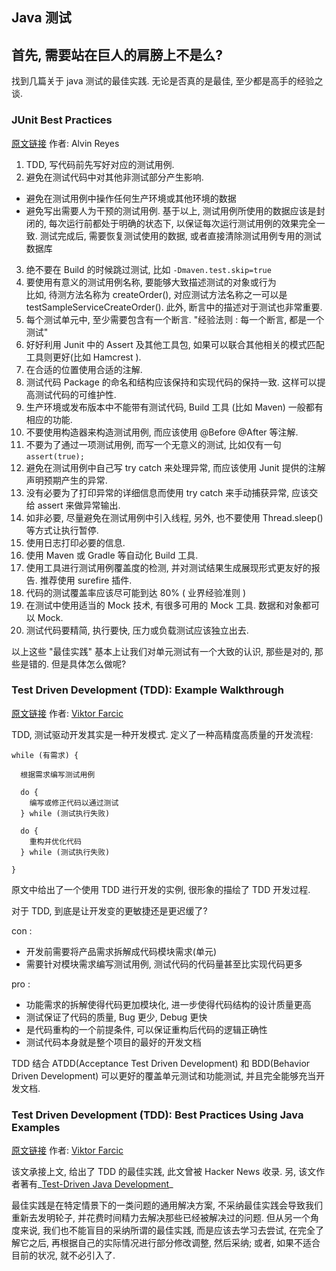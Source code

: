 Java 测试
---------------

## 首先, 需要站在巨人的肩膀上不是么?

找到几篇关于 java 测试的最佳实践. 无论是否真的是最佳, 至少都是高手的经验之谈.

### JUnit Best Practices

[原文链接](http://examples.javacodegeeks.com/core-java/junit/junit-best-practices/)  作者: Alvin Reyes

1. TDD, 写代码前先写好对应的测试用例.
2. 避免在测试代码中对其他非测试部分产生影响.  
  * 避免在测试用例中操作任何生产环境或其他环境的数据  
  * 避免写出需要人为干预的测试用例.
  基于以上, 测试用例所使用的数据应该是封闭的, 每次运行前都处于明确的状态下, 以保证每次运行测试用例的效果完全一致. 测试完成后, 需要恢复测试使用的数据, 或者直接清除测试用例专用的测试数据库  
3. 绝不要在 Build 的时候跳过测试, 比如 `-Dmaven.test.skip=true`
4. 要使用有意义的测试用例名称, 要能够大致描述测试的对象或行为  
  比如, 待测方法名称为 createOrder(), 对应测试方法名称之一可以是 testSampleServiceCreateOrder().
  此外, 断言中的描述对于测试也非常重要.  
5. 每个测试单元中, 至少需要包含有一个断言. "经验法则 : 每一个断言, 都是一个测试"  
6. 好好利用 Junit 中的 Assert 及其他工具包, 如果可以联合其他相关的模式匹配工具则更好(比如 Hamcrest ).
7. 在合适的位置使用合适的注解.
8. 测试代码 Package 的命名和结构应该保持和实现代码的保持一致. 这样可以提高测试代码的可维护性.  
9. 生产环境或发布版本中不能带有测试代码, Build 工具 (比如 Maven) 一般都有相应的功能.  
10. 不要使用构造器来构造测试用例, 而应该使用 @Before @After 等注解.  
11. 不要为了通过一项测试用例, 而写一个无意义的测试, 比如仅有一句 `assert(true);`  
12. 避免在测试用例中自己写 try catch 来处理异常, 而应该使用 Junit 提供的注解声明预期产生的异常.
13. 没有必要为了打印异常的详细信息而使用 try catch 来手动捕获异常, 应该交给 assert 来做异常输出.  
14. 如非必要, 尽量避免在测试用例中引入线程, 另外, 也不要使用 Thread.sleep() 等方式让执行暂停.
15. 使用日志打印必要的信息.
16. 使用 Maven 或 Gradle 等自动化 Build 工具.  
17. 使用工具进行测试用例覆盖度的检测, 并对测试结果生成展现形式更友好的报告. 推荐使用 surefire 插件.  
18. 代码的测试覆盖率应该尽可能到达 80% ( 业界经验准则 )
19. 在测试中使用适当的 Mock 技术, 有很多可用的 Mock 工具. 数据和对象都可以 Mock.
20. 测试代码要精简, 执行要快, 压力或负载测试应该独立出去.

以上这些 "最佳实践" 基本上让我们对单元测试有一个大致的认识, 那些是对的, 那些是错的. 但是具体怎么做呢?

### Test Driven Development (TDD): Example Walkthrough

[原文链接](http://technologyconversations.com/2013/12/20/test-driven-development-tdd-example-walkthrough/) 作者: [Viktor Farcic](http://technologyconversations.com/about/)

TDD, 测试驱动开发其实是一种开发模式. 定义了一种高精度高质量的开发流程:

```
while (有需求) {

  根据需求编写测试用例

  do {
    编写或修正代码以通过测试
  } while (测试执行失败)

  do {
    重构并优化代码
  } while (测试执行失败)

}
```

原文中给出了一个使用 TDD 进行开发的实例, 很形象的描绘了 TDD 开发过程.

对于 TDD, 到底是让开发变的更敏捷还是更迟缓了?

con :
  * 开发前需要将产品需求拆解成代码模块需求(单元)
  * 需要针对模块需求编写测试用例, 测试代码的代码量甚至比实现代码更多

pro :
  * 功能需求的拆解使得代码更加模块化, 进一步使得代码结构的设计质量更高
  * 测试保证了代码的质量, Bug 更少, Debug 更快
  * 是代码重构的一个前提条件, 可以保证重构后代码的逻辑正确性
  * 测试代码本身就是整个项目的最好的开发文档

TDD 结合 ATDD(Acceptance Test Driven Development) 和 BDD(Behavior Driven Development) 可以更好的覆盖单元测试和功能测试, 并且完全能够充当开发文档.


### Test Driven Development (TDD): Best Practices Using Java Examples

[原文链接](http://technologyconversations.com/2013/12/24/test-driven-development-tdd-best-practices-using-java-examples-2/)   作者: [Viktor Farcic](http://technologyconversations.com/about/)

该文承接上文, 给出了 TDD 的最佳实践, 此文曾被 Hacker News 收录.  另, 该文作者著有_[Test-Driven Java Development](https://www.packtpub.com/application-development/test-driven-java-development)_

最佳实践是在特定情景下的一类问题的通用解决方案, 不采纳最佳实践会导致我们重新去发明轮子, 并花费时间精力去解决那些已经被解决过的问题.
但从另一个角度来说, 我们也不能盲目的采纳所谓的最佳实践, 而是应该去学习去尝试, 在完全了解它之后, 再根据自己的实际情况进行部分修改调整, 然后采纳; 或者, 如果不适合目前的状况, 就不必引入了.
